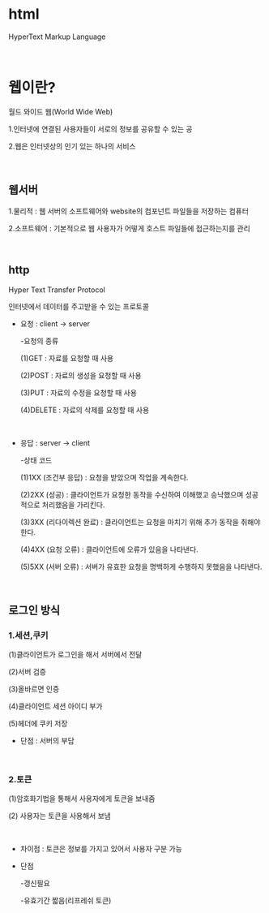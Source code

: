 # html
HyperText Markup Language

<br>


# 웹이란?
월드 와이드 웹(World Wide Web)

1.인터넷에 연결된 사용자들이 서로의 정보를 공유할 수 있는 공

2.웹은 인터넷상의 인기 있는 하나의 서비스




<br>

## 웹서버
1.물리적
 :  웹 서버의 소프트웨어와 website의 컴포넌트 파일들을 저장하는 컴퓨터

2.소프트웨어 : 기본적으로 웹 사용자가 어떻게 호스트 파일들에 접근하는지를 관리

<br>

## http
Hyper Text Transfer Protocol

인터넷에서 데이터를 주고받을 수 있는 프로토콜

* 요청 : client -> server
  
   -요청의 종류

    (1)GET : 자료를 요청할 때 사용

    (2)POST : 자료의 생성을 요청할 때 사용

    (3)PUT : 자료의 수정을 요청할 때 사용

    (4)DELETE : 자료의 삭제를 요청할 때 사용

<br>

* 응답 : server -> client

  -상태 코드

   (1)1XX (조건부 응답) : 요청을 받았으며 작업을 계속한다.

   (2)2XX (성공) : 클라이언트가 요청한 동작을 수신하여 이해했고 승낙했으며 성공적으로 처리했음을 가리킨다.

   (3)3XX (리다이렉션 완료) : 클라이언트는 요청을 마치기 위해 추가 동작을 취해야 한다.

   (4)4XX (요청 오류) : 클라이언트에 오류가 있음을 나타낸다.

   (5)5XX (서버 오류) : 서버가 유효한 요청을 명백하게 수행하지 못했음을 나타낸다.


<br>

## 로그인 방식
### 1.세션,쿠키 
(1)클라이언트가 로그인을 해서 서버에서 전달 

(2)서버 검증 

(3)올바르면 인증 

(4)클라이언트 세션 아이디 부가 

(5)헤더에 쿠키 저장 
   * 단점 : 서버의 부담 
  
  <br>

### 2.토큰
 (1)암호화기법을 통해서 사용자에게 토큰을 보내줌 


 (2) 사용자는 토큰을 사용해서 보냄 

<br>

  * 차이점 : 토큰은 정보를 가지고 있어서 사용자 구분 가능 
  * 단점
  
    -갱신필요 
    
    -유효기간 짧음(리프레쉬 토큰)